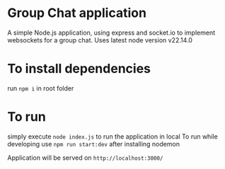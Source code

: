 # Group Chat application

A simple Node.js application, using express and socket.io to implement websockets for a group chat.
Uses latest node version v22.14.0

# To install dependencies

run `npm i` in root folder

# To run

simply execute `node index.js` to run the application in local
To run while developing use `npm run start:dev` after installing nodemon

Application will be served on `http://localhost:3000/`
